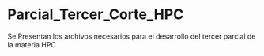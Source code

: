 # Parcial_Tercer_Corte_HPC
Se Presentan los archivos necesarios para el desarrollo del tercer parcial de la materia HPC
